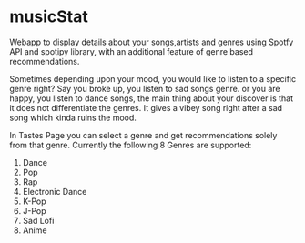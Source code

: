 # musicStat
 Webapp to display details about your songs,artists and genres using Spotfy API and spotipy library, with an additional feature of genre based recommendations.
 
Sometimes depending upon your mood, you would like to listen to a specific genre right? Say you broke up, you listen to sad songs genre. or you are happy, you listen to dance songs, the main thing about your discover is that it does not differentiate the genres. It gives a vibey song right after a sad song which kinda ruins the mood.

In Tastes Page you  can select a genre and get recommendations solely from that genre. Currently the following 8 Genres are supported:
1. Dance
2. Pop
3. Rap
4. Electronic Dance
5. K-Pop
6. J-Pop
7. Sad Lofi
8. Anime

